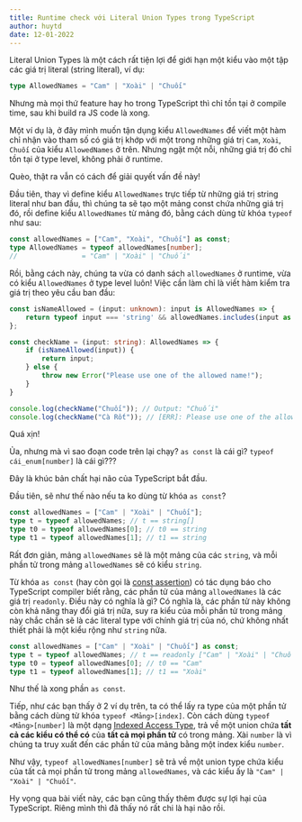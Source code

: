 ```yaml
---
title: Runtime check với Literal Union Types trong TypeScript
author: huytd
date: 12-01-2022
---
```


Literal Union Types là một cách rất tiện lợi để giới hạn một kiểu vào một tập các giá trị literal (string literal), ví dụ:

```typescript
type AllowedNames = "Cam" | "Xoài" | "Chuối"
```

Nhưng mà mọi thứ feature hay ho trong TypeScript thì chỉ tồn tại ở compile time, sau khi build ra JS code là xong.

Một ví dụ là, ở đây mình muốn tận dụng kiểu `AllowedNames` để viết một hàm chỉ nhận vào tham số có giá trị khớp với một trong những giá trị `Cam`, `Xoài`, `Chuối` của kiểu `AllowedNames` ở trên. Nhưng ngặt một nỗi, những giá trị đó chỉ tồn tại ở type level, không phải ở runtime.

Quèo, thật ra vẫn có cách để giải quyết vấn đề này!

Đầu tiên, thay vì define kiểu `AllowedNames` trực tiếp từ những giá trị string literal như ban đầu, thì chúng ta sẽ tạo một mảng const chứa những giá trị đó, rồi define kiểu `AllowedNames` từ mảng đó, bằng cách dùng từ khóa `typeof` như sau:

```typescript
const allowedNames = ["Cam", "Xoài", "Chuối"] as const;
type AllowedNames = typeof allowedNames[number];
//                = "Cam" | "Xoài" | "Chuối"
```

Rồi, bằng cách này, chúng ta vừa có danh sách `allowedNames` ở runtime, vừa có kiểu `AllowedNames` ở type level luôn! Việc cần làm chỉ là viết hàm kiểm tra giá trị theo yêu cầu ban đầu:

```typescript
const isNameAllowed = (input: unknown): input is AllowedNames => {
    return typeof input === 'string' && allowedNames.includes(input as AllowedNames);
};

const checkName = (input: string): AllowedNames => {
    if (isNameAllowed(input)) {
        return input;
    } else {
        throw new Error("Please use one of the allowed name!");
    }
}

console.log(checkName("Chuối")); // Output: "Chuối"
console.log(checkName("Cà Rốt")); // [ERR]: Please use one of the allowed name!
```

Quá xịn!

Ủa, nhưng mà vì sao đoạn code trên lại chạy? `as const` là cái gì? `typeof cái_enum[number]` là cái gì???

Đây là khúc bản chất hại não của TypeScript bắt đầu.

Đầu tiên, sẽ như thế nào nếu ta ko dùng từ khóa `as const`?

```typescript
const allowedNames = ["Cam" | "Xoài" | "Chuối"];
type t = typeof allowedNames; // t == string[]
type t0 = typeof allowedNames[0]; // t0 == string
type t1 = typeof allowedNames[1]; // t1 == string
```

Rất đơn giản, mảng `allowedNames` sẽ là một mảng của các `string`, và mỗi phần tử trong mảng `allowedNames` sẽ có kiểu `string`.

Từ khóa `as const` (hay còn gọi là [const assertion](https://www.typescriptlang.org/docs/handbook/release-notes/typescript-3-4.html#const-assertions)) có tác dụng báo cho TypeScript compiler biết rằng, các phần tử của mảng `allowedNames` là các giá trị `readonly`. Điều này có nghĩa là gì? Có nghĩa là, các phần tử này không còn khả năng thay đổi giá trị nữa, suy ra kiểu của mỗi phần tử trong mảng này chắc chắn sẽ là các literal type với chính giá trị của nó, chứ không nhất thiết phải là một kiểu rộng như `string` nữa.

```typescript
const allowedNames = ["Cam" | "Xoài" | "Chuối"] as const;
type t = typeof allowedNames; // t == readonly ["Cam" | "Xoài" | "Chuối"]
type t0 = typeof allowedNames[0]; // t0 == "Cam"
type t1 = typeof allowedNames[1]; // t1 == "Xoài"
```

Như thế là xong phần `as const`. 

Tiếp, như các bạn thấy ở 2 ví dụ trên, ta có thể lấy ra type của một phần tử bằng cách dùng từ khóa `typeof <Mảng>[index]`. Còn cách dùng `typeof <Mảng>[number]` là một dạng [Indexed Access Type](https://www.typescriptlang.org/docs/handbook/2/indexed-access-types.html), trả về một union chứa **tất cả các kiểu có thể có** của **tất cả mọi phần tử** có trong mảng. Xài `number` là vì chúng ta truy xuất đến các phần tử của mảng bằng một index kiểu `number`.

Như vậy, `typeof allowedNames[number]` sẽ trả về một union type chứa kiểu của tất cả mọi phần tử trong mảng `allowedNames`, và các kiểu ấy là `"Cam" | "Xoài" | "Chuối"`.

Hy vọng qua bài viết này, các bạn cũng thấy thêm được sự lợi hại của TypeScript. Riêng mình thì đã thấy nó rất chi là hại não rồi.

